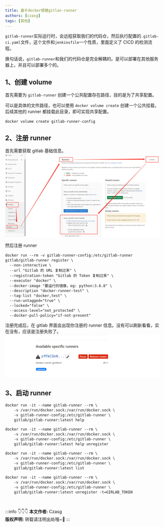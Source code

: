 ```yaml
---
title: 基于docker搭建gitlan-runner
authors: [czasg]
tags: [其他]
---
```


`gitlab-runner`实际运行时，会远程获取我们的代码仓，然后执行配置的`.gitlab-ci.yaml`文件，这个文件和`jenkinsfile`一个性质，里面定义了 CICD 的检测流程。

换句话说，`gitlab-runner`和我们的代码仓是完全解耦的。是可以部署在其他服务器上，并且可以部署多个的。

<!--truncate-->

## 1、创建 volume
首先需要为 `gitlab-runner` 创建一个公共配置存在路径，目的是为了共享配置。

可以是具体的文件路径，也可以使用 `docker volume create` 创建一个公共挂载，后续其他的 runner 都挂载此目录，即可实现共享配置。   
```shell script
docker volume create gitlab-runner-config
```

## 2、注册 runner
首先需要获取 gitlab 基础信息。    
![](./register-runner.png)

然后注册 runner   
```shell script
docker run --rm -v gitlab-runner-config:/etc/gitlab-runner gitlab/gitlab-runner register \
  --non-interactive \
  --url "Gitlab 的 URL 复制过来" \
  --registration-token "Gitlab 的 Token 复制过来" \
  --executor "docker" \
  --docker-image "要运行的镜像，eg: python:3.6.8" \
  --description "docker-runner-test" \
  --tag-list "docker,test" \
  --run-untagged="true" \
  --locked="false" \
  --access-level="not_protected" \
  --docker-pull-policy="if-not-present"
```

注册完成后，在 gitlab 界面会出现你注册的 runner 信息。没有可以刷新看看，实在没有，应该是注册失败了。      
![](./register-runner-2.png)   

## 3、启动 runner
```shell script title="help帮助指令1"
docker run -it --name gitlab-runner --rm \
    -v /var/run/docker.sock:/var/run/docker.sock \
    -v gitlab-runner-config:/etc/gitlab-runner \
    gitlab/gitlab-runner:latest help
```

```shell script title="help帮助指令2"
docker run -it --name gitlab-runner --rm \
    -v /var/run/docker.sock:/var/run/docker.sock \
    -v gitlab-runner-config:/etc/gitlab-runner \
    gitlab/gitlab-runner:latest help unregister
```

```shell script title="list 列表查看runner"
docker run -it --name gitlab-runner --rm \
    -v /var/run/docker.sock:/var/run/docker.sock \
    -v gitlab-runner-config:/etc/gitlab-runner \
    gitlab/gitlab-runner:latest list
```

```shell script title="unregister 删除runner"
docker run -it --name gitlab-runner --rm \
    -v /var/run/docker.sock:/var/run/docker.sock \
    -v gitlab-runner-config:/etc/gitlab-runner \
    gitlab/gitlab-runner:latest unregister -t=GIRLAB_TOKEN
```


<br/>

:::info 👇👇👇
**本文作者:** Czasg    
**版权声明:** 转载请注明出处哦~👮‍
:::
